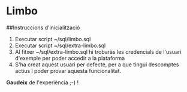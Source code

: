 # Limbo
##Instruccions d'inicialització
  1. Executar script ~/sql/limbo.sql
  1. Executar script ~/sql/extra-limbo.sql
  1. Al fitxer ~/sql/extra-limbo.sql hi trobaràs les credencials de l'usuari d'exemple per poder accedir a la plataforma
  1. S'ha creat aquest usuari per defecte, per a que tingui descomptes actius i poder provar aquesta funcionalitat.

**Gaudeix** de l'experiència ;-) !
